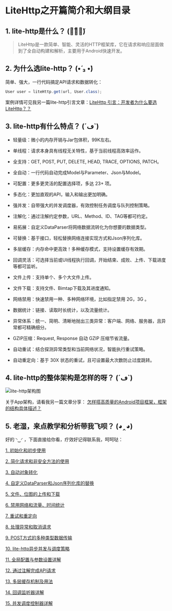# LiteHttp之开篇简介和大纲目录

## 1. lite-http是什么？  (･̆⍛･̆)  

> LiteHttp是一款简单、智能、灵活的HTTP框架库，它在请求和响应层面做到了全自动构建和解析，主要用于Android快速开发。

## 2. 为什么选lite-http？  (•́ ₃ •̀) 

简单、强大，一行代码搞定API请求和数据转化：
```java
User user = liteHttp.get(url, User.class);
```

案例详情可见我另一篇lite-http引言文章：[LiteHttp 引言：开发者为什么要选LiteHttp？？][1]

## 3. lite-http有什么特点？    (´ڡ`)  

- 轻量级：微小的内存开销与Jar包体积，99K左右。

- 单线程：请求本身具有线程无关特性，基于当前线程高效率运作。

- 全支持：GET, POST, PUT, DELETE, HEAD, TRACE, OPTIONS, PATCH。

- 全自动：一行代码自动完成Model与Parameter、Json与Model。

- 可配置：更多更灵活的配置选择项，多达 23+ 项。

- 多态化：更加直观的API，输入和输出更加明确。
 
- 强并发：自带强大的并发调度器，有效控制任务调度与队列控制策略。

- 注解化：通过注解约定参数，URL、Method、ID、TAG等都可约定。

- 易拓展：自定义DataParser将网络数据流转化为你想要的数据类型。

- 可替换：基于接口，轻松替换网络连接实现方式和Json序列化库。

- 多层缓存：内存命中更高效！多种缓存模式，支持设置缓存有效期。

- 回调灵活：可选择当前或UI线程执行回调，开始结束、成败、上传、下载进度等都可监听。

- 文件上传：支持单个、多个大文件上传。

- 文件下载：支持文件、Bimtap下载及其进度通知。

- 网络禁用：快速禁用一种、多种网络环境，比如指定禁用 2G，3G 。

- 数据统计：链接、读取时长统计，以及流量统计。

- 异常体系：统一、简明、清晰地抛出三类异常：客户端、网络、服务器，且异常都可精确细分。

- GZIP压缩：Request, Response 自动 GZIP 压缩节省流量。

- 自动重试：结合探测异常类型和当前网络状况，智能执行重试策略。

- 自动重定向：基于 30X 状态的重试，且可设置最大次数防止过度跳转。


## 4. lite-http的整体架构是怎样的呀？    (´ڡ`)  

![lite-http架构图][2]

关于App架构，请看我另一篇文章分享：
[怎样搭高质量的Android项目框架，框架的结构具体描述？][3]

## 5. 老湿，来点教学和分析带我飞呗？    (◕‸◕)  

好的 ◝‿◜ ，下面直接给你看，疗效好记得联系我，呵呵哒：

 [1. 初始化和初步使用][4]

 [2. 简化请求和非安全方法的使用][5]
 
 [3. 自动对象转化][6]
 
 [4. 自定义DataParser和Json序列化库的替换][7]
 
 [5. 文件、位图的上传和下载][8]
 
 [6. 禁用网络和流量、时间统计][9]
 
 [7. 重试和重定向][10]
 
 [8. 处理异常和取消请求][11]
 
 [9. POST方式的多种类型数据传输][12]
 
 [10. lite-http异步并发与调度策略][13]
 
 [11. 全局配置与参数设置详解][14]
 
 [12. 通过注解完成API请求][15]
 
 [13. 多层缓存机制及用法][16]
 
 [14. 回调监听器详解][17]
 
 [15. 并发调度控制器详解][18]


  [1]: https://zybuluo.com/liter/note/186533
  [2]: http://litesuits.com/imgs/lite-http-arch.png
  [3]: https://zybuluo.com/liter/note/186526
  [4]: https://zybuluo.com/liter/note/186560
  [5]: https://zybuluo.com/liter/note/186561
  [6]: https://zybuluo.com/liter/note/186565
  [7]: https://zybuluo.com/liter/note/186583
  [8]: https://zybuluo.com/liter/note/186756
  [9]: https://zybuluo.com/liter/note/186801
  [10]: https://zybuluo.com/liter/note/186860
  [11]: https://zybuluo.com/liter/note/186900
  [12]: https://zybuluo.com/liter/note/186965
  [13]: https://zybuluo.com/liter/note/186998
  [14]: https://zybuluo.com/liter/note/187016
  [15]: https://zybuluo.com/liter/note/187568
  [16]: https://zybuluo.com/liter/note/187894
  [17]: https://zybuluo.com/liter/note/187904
  [18]: https://zybuluo.com/liter/note/189537